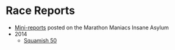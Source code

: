 Race Reports
===========

* [Mini-reports](http://www.marathonmaniacsdb.com/Maniacs/MyMarathons.asp?ManiacId=369) posted on the Marathon Maniacs Insane Asylum
* 2014
  * [Squamish 50](https://github.com/benjamin-chan/RaceReports/blob/master/Squamish50-2014.md)
